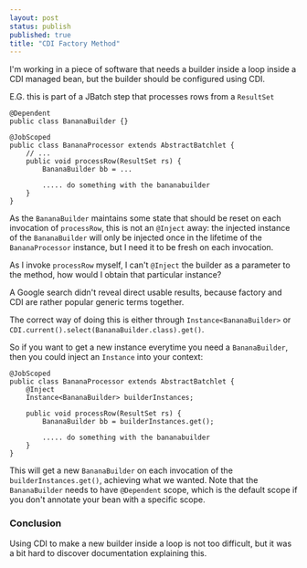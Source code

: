 ```yaml
---
layout: post
status: publish
published: true
title: "CDI Factory Method"
---
```

I'm working in a piece of software that needs a builder inside a loop
inside a CDI managed bean, but the builder should be configured using
CDI.

E.G. this is part of a JBatch step that processes rows from a `ResultSet`

```
@Dependent
public class BananaBuilder {}

@JobScoped
public class BananaProcessor extends AbstractBatchlet {
    // ...
    public void processRow(ResultSet rs) {
        BananaBuilder bb = ...

        ..... do something with the bananabuilder
    }
}
```

As the `BananaBuilder` maintains some state that should be reset on
each invocation of `processRow`, this is not an `@Inject` away: the
injected instance of the `BananaBuilder` will only be injected once in
the lifetime of the `BananaProcessor` instance, but I need it to be
fresh on each invocation.

As I invoke `processRow` myself, I can't `@Inject` the builder as a
parameter to the method, how would I obtain that particular instance?

A Google search didn't reveal direct usable results, because factory
and CDI are rather popular generic terms together.

The correct way of doing this is either through
`Instance<BananaBuilder>` or
`CDI.current().select(BananaBuilder.class).get()`.

So if you want to get a new instance everytime you need a
`BananaBuilder`, then you could inject an `Instance` into your context:

```
@JobScoped
public class BananaProcessor extends AbstractBatchlet {
    @Inject
    Instance<BananaBuilder> builderInstances;

    public void processRow(ResultSet rs) {
        BananaBuilder bb = builderInstances.get();

        ..... do something with the bananabuilder
    }
}
```

This will get a new `BananaBuilder` on each invocation of the
`builderInstances.get()`, achieving what we wanted. Note that the
`BananaBuilder` needs to have `@Dependent` scope, which is the default
scope if you don't annotate your bean with a specific scope.

### Conclusion

Using CDI to make a new builder inside a loop is not too difficult, but
it was a bit hard to discover documentation explaining this.
